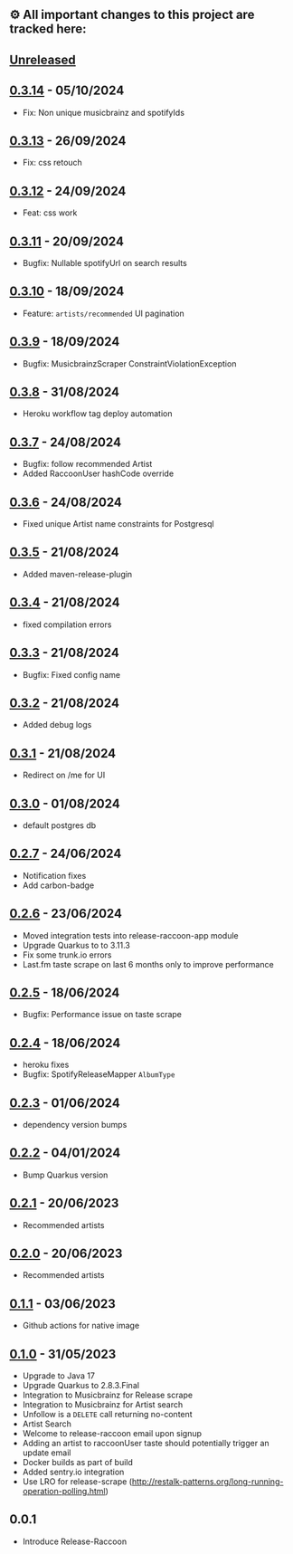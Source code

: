 ## ⚙️ All important changes to this project are tracked here:

## [Unreleased](https://github.com/jaivalis/release-raccoon/compare/0.3.12...jdevelop)

## [0.3.14](https://github.com/jaivalis/release-raccoon/compare/0.3.13...0.3.14) - 05/10/2024

- Fix: Non unique musicbrainz and spotifyIds

## [0.3.13](https://github.com/jaivalis/release-raccoon/compare/0.3.12...0.3.13) - 26/09/2024

- Fix: css retouch

## [0.3.12](https://github.com/jaivalis/release-raccoon/compare/0.3.10...0.3.11) - 24/09/2024

- Feat: css work

## [0.3.11](https://github.com/jaivalis/release-raccoon/compare/0.3.10...0.3.11) - 20/09/2024

- Bugfix: Nullable spotifyUrl on search results

## [0.3.10](https://github.com/jaivalis/release-raccoon/compare/0.3.9...0.3.10) - 18/09/2024

- Feature: `artists/recommended` UI pagination

## [0.3.9](https://github.com/jaivalis/release-raccoon/compare/0.3.8...0.3.9) - 18/09/2024

- Bugfix: MusicbrainzScraper ConstraintViolationException

## [0.3.8](https://github.com/jaivalis/release-raccoon/compare/0.3.7...0.3.8) - 31/08/2024

- Heroku workflow tag deploy automation

## [0.3.7](https://github.com/jaivalis/release-raccoon/compare/0.3.6...0.3.7) - 24/08/2024

- Bugfix: follow recommended Artist
- Added RaccoonUser hashCode override

## [0.3.6](https://github.com/jaivalis/release-raccoon/compare/0.3.5...0.3.6) - 24/08/2024

- Fixed unique Artist name constraints for Postgresql

## [0.3.5](https://github.com/jaivalis/release-raccoon/compare/0.3.4...0.3.5) - 21/08/2024

- Added maven-release-plugin

## [0.3.4](https://github.com/jaivalis/release-raccoon/compare/0.3.2...0.3.3) - 21/08/2024

- fixed compilation errors

## [0.3.3](https://github.com/jaivalis/release-raccoon/compare/0.3.2...0.3.3) - 21/08/2024

- Bugfix: Fixed config name
 
## [0.3.2](https://github.com/jaivalis/release-raccoon/compare/0.3.1...0.3.2) - 21/08/2024

- Added debug logs

## [0.3.1](https://github.com/jaivalis/release-raccoon/compare/0.3.0...0.3.1) - 21/08/2024

- Redirect on /me for UI

## [0.3.0](https://github.com/jaivalis/release-raccoon/compare/0.2.7...0.3.0) - 01/08/2024

- default postgres db

## [0.2.7](https://github.com/jaivalis/release-raccoon/compare/0.2.6...0.2.7) - 24/06/2024

- Notification fixes
- Add carbon-badge

## [0.2.6](https://github.com/jaivalis/release-raccoon/compare/0.2.5...0.2.6) - 23/06/2024

- Moved integration tests into release-raccoon-app module
- Upgrade Quarkus to to 3.11.3
- Fix some trunk.io errors
- Last.fm taste scrape on last 6 months only to improve performance

## [0.2.5](https://github.com/jaivalis/release-raccoon/compare/0.2.5...0.2.4) - 18/06/2024

- Bugfix: Performance issue on taste scrape

## [0.2.4](https://github.com/jaivalis/release-raccoon/compare/0.2.4...0.2.3) - 18/06/2024

- heroku fixes
- Bugfix: SpotifyReleaseMapper `AlbumType`

## [0.2.3](https://github.com/jaivalis/release-raccoon/compare/0.2.3...0.2.2) - 01/06/2024

- dependency version bumps

## [0.2.2](https://github.com/jaivalis/release-raccoon/compare/0.2.2...0.2.1) - 04/01/2024

- Bump Quarkus version

## [0.2.1](https://github.com/jaivalis/release-raccoon/compare/0.2.0...0.2.1) - 20/06/2023

- Recommended artists

## [0.2.0](https://github.com/jaivalis/release-raccoon/compare/0.1.0...0.2.0) - 20/06/2023

- Recommended artists

## [0.1.1](https://github.com/jaivalis/release-raccoon/compare/0.1.0...0.1.1) - 03/06/2023

- Github actions for native image

## [0.1.0](https://github.com/jaivalis/release-raccoon/compare/0.0.1...0.1.0) - 31/05/2023

- Upgrade to Java 17
- Upgrade Quarkus to 2.8.3.Final
- Integration to Musicbrainz for Release scrape
- Integration to Musicbrainz for Artist search
- Unfollow is a `DELETE` call returning no-content
- Artist Search
- Welcome to release-raccoon email upon signup
- Adding an artist to raccoonUser taste should potentially trigger an update email
- Docker builds as part of build
- Added sentry.io integration
- Use LRO for release-scrape (http://restalk-patterns.org/long-running-operation-polling.html)

## 0.0.1

- Introduce Release-Raccoon
